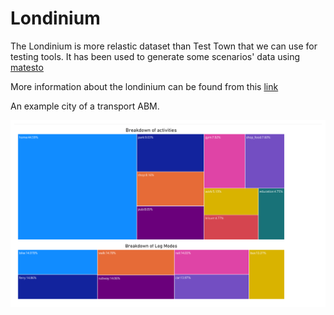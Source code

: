 # Londinium

The Londinium is more relastic dataset than Test Town that we can use for testing tools. It has been used to generate some scenarios' data using [matesto](https://github.com/arup-group/matesto)

More information about the londinium can be found from this [link](https://github.com/arup-group/matesto/blob/main/data/londinium/DATASET.md)

An example city of a transport ABM.

![image](https://github.com/arup-group/londinium/blob/master/activities.png)
